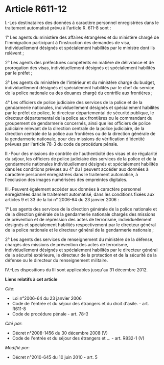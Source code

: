 # Article R611-12

I.-Les destinataires des données à caractère personnel enregistrées dans le traitement automatisé prévu à l'article R. 611-8
sont : 

1° Les agents du ministère des affaires étrangères et du ministère chargé de l'immigration participant à l'instruction des
demandes de visa, individuellement désignés et spécialement habilités par le ministre dont ils relèvent ; 

2° Les agents des préfectures compétents en matière de délivrance et de prorogation des visas, individuellement désignés et
spécialement habilités par le préfet ; 

3° Les agents du ministère de l'intérieur et du ministère chargé du budget, individuellement désignés et spécialement
habilités par le chef du service de la police nationale ou des douanes chargé du contrôle aux frontières ; 

4° Les officiers de police judiciaire des services de la police et de la gendarmerie nationales, individuellement désignés et
spécialement habilités par le préfet de police, le directeur départemental de sécurité publique, le directeur départemental
de la police aux frontières ou le commandant du groupement de gendarmerie concernés, ainsi que les officiers de police
judiciaire relevant de la direction centrale de la police judiciaire, de la direction centrale de la police aux frontières ou
de la direction générale de la gendarmerie nationale, pour des missions de vérification d'identité prévues par l'article 78-3
du code de procédure pénale. 

II.-Pour des missions de contrôle de l'authenticité des visas et de régularité du séjour, les officiers de police judiciaire
des services de la police et de la gendarmerie nationales individuellement désignés et spécialement habilités dans les
conditions prévues au 4° du I peuvent accéder aux données à caractère personnel enregistrées dans le traitement automatisé, à
l'exclusion des images numérisées des empreintes digitales. 

III.-Peuvent également accéder aux données à caractère personnel enregistrées dans le traitement automatisé, dans les
conditions fixées aux articles 9 et 33 de la loi n° 2006-64 du 23 janvier 2006 : 

1° Les agents des services de la direction générale de la police nationale et de la direction générale de la gendarmerie
nationale chargés des missions de prévention et de répression des actes de terrorisme, individuellement désignés et
spécialement habilités respectivement par le directeur général de la police nationale et le directeur général de la
gendarmerie nationale ; 

2° Les agents des services de renseignement du ministère de la défense, chargés des missions de prévention des actes de
terrorisme, individuellement désignés et spécialement habilités par le directeur général de la sécurité extérieure, le
directeur de la protection et de la sécurité de la défense ou le directeur du renseignement militaire. 

IV.-Les dispositions du III sont applicables jusqu'au 31 décembre 2012.

**Liens relatifs à cet article**

_Cite_:

  - Loi n°2006-64 du 23 janvier 2006
  - Code de l'entrée et du séjour des étrangers et du droit d'asile. - art. R611-8
  - Code de procédure pénale - art. 78-3

_Cité par_:

  - Décret n°2008-1456 du 30 décembre 2008 (V)
  - Code de l'entrée et du séjour des étrangers et ... - art. R832-1 (V)

_Modifié par_:

  - Décret n°2010-645 du 10 juin 2010 - art. 5
